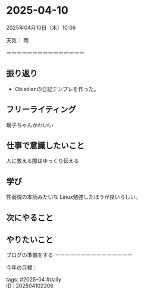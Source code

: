 
# 2025-04-10  
2025年04月10日（木）10:06  
  
天気：  雨
  
  
ーーーーーーーーーーーーーーー  
## 振り返り  
  - Obisdianの日記テンプレを作った。
## フリーライティング  
  璃子ちゃんかわいい
## 仕事で意識したいこと  
  
  人に教える際はゆっくり伝える　
## 学び  
  性弱説の本読みたいな
  Linux勉強したほうが良いらしい。
## 次にやること  
  
## やりたいこと
  ブログの準備をする
ーーーーーーーーーーーーーーー  
  
今年の目標：  
  
tags: #2025-04 #daily  
ID : 202504102206